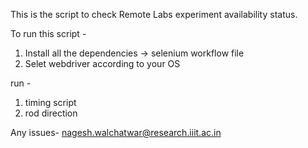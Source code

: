 This is the script to check Remote Labs experiment availability status.

To run this script - 
1. Install all the dependencies -> selenium workflow file
2. Selet webdriver according to your OS

run - 
1. timing script
2. rod direction


Any issues- nagesh.walchatwar@research.iiit.ac.in
